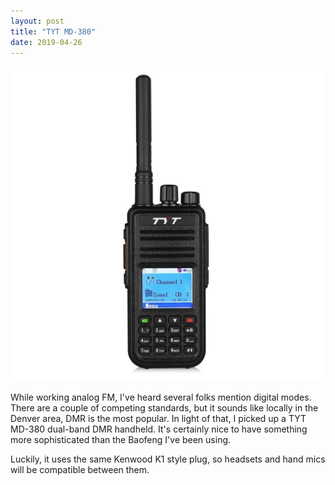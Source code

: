 ```yaml
---
layout: post
title: "TYT MD-380"
date: 2019-04-26
---
```


![TYT MD-380](/assets/tyt-md380.jpg)

While working analog FM, I've heard several folks mention digital modes. There are a couple of
competing standards, but it sounds like locally in the Denver area, DMR is the most popular. In
light of that, I picked up a TYT MD-380 dual-band DMR handheld. It's certainly nice to have
something more sophisticated than the Baofeng I've been using.

Luckily, it uses the same Kenwood K1 style plug, so headsets and hand mics will be compatible
between them.
